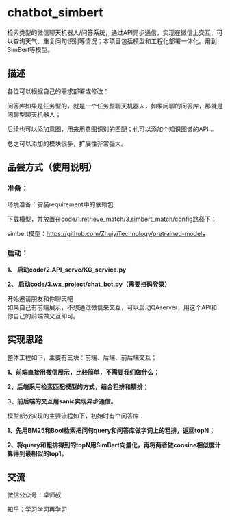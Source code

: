 # chatbot_simbert
检索类型的微信聊天机器人/问答系统，通过API异步通信，实现在微信上交互，可以查询天气、重复问句识别等情况；本项目包括模型和工程化部署一体化。用到SimBert等模型。
## 描述
各位可以根据自己的需求部署或修改：

问答库如果是任务型的，就是一个任务型聊天机器人，如果闲聊的问答库，那就是闲聊型聊天机器人；

后续也可以添加意图，用来用意图识别的匹配；也可以添加个知识图谱的API...

总之可以添加的模块很多，扩展性非常强大。

## 品尝方式（使用说明）
### 准备：
环境准备：安装requirement中的依赖包

下载模型，并放置在code/1.retrieve_match/3.simbert_match/config路径下：

simbert模型：https://github.com/ZhuiyiTechnology/pretrained-models

### 启动：
**1、 启动code/2.API_serve/KG_service.py**

**2、 启动code/3.wx_project/chat_bot.py（需要扫码登录）**  
  
  开始邀请朋友和你聊天吧  
  如果自己有前端展示，不想通过微信来交互，可以启动QAserver，用这个API和你自己的前端做交互即可。

## 实现思路
整体工程如下，主要有三块：前端、后端、前后端交互；  

**1、前端直接用微信展示，比较简单，不需要我们做什么；**

**2、后端采用检索匹配模型的方式，结合粗排和精排；**

**3、前后端的交互用sanic实现异步通信。**  
  
  模型部分实现的主要流程如下，初始时有个问答库：

**1、先用BM25和Bool检索把问句query和问答库做字词上的粗排，返回topN；**

**2、将query和粗排得到的topN用SimBert向量化，再将两者做consine相似度计算得到最相似的top1。**
  

## 交流

微信公众号：卓师叔

知乎：学习学习再学习
